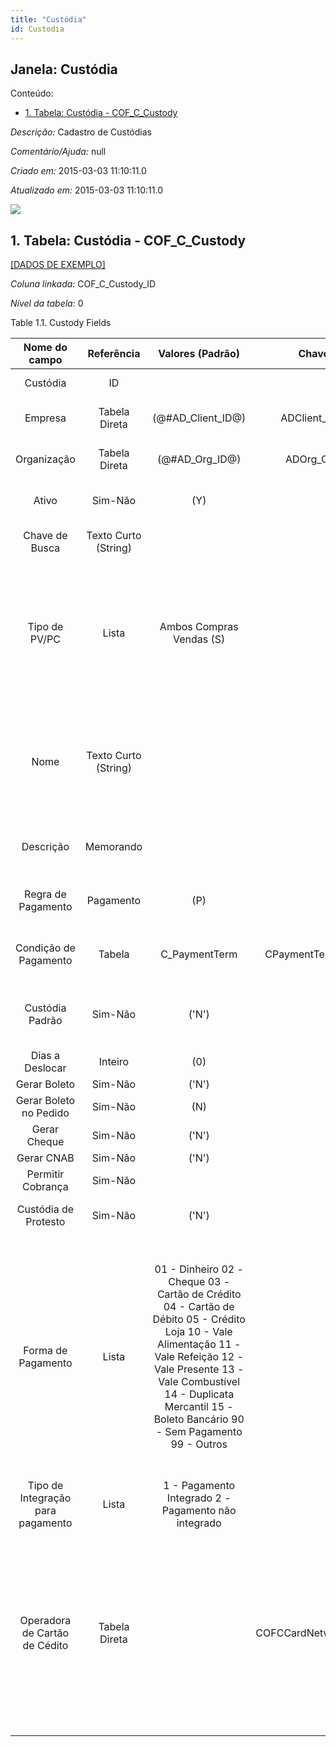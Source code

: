 ```yaml
---
title: "Custódia"
id: Custodia
---
```

<div id="d40365e1" class="section chapter">

<div class="titlepage">

<div>

<div>

## Janela: Custódia

</div>

</div>

</div>

<div class="toc">

<div class="toc-title">

Conteúdo:

</div>

  - <span class="section">[1. Tabela: Custódia -
    COF\_C\_Custody](#d40365e23)</span>

</div>

<span class="emphasis">*Descrição:* </span> Cadastro de Custódias

<span class="emphasis">*Comentário/Ajuda:* </span>null

<span class="emphasis"> *Criado em:* </span>2015-03-03 11:10:11.0

<span class="emphasis">*Atualizado em:* </span>2015-03-03 11:10:11.0

![](/img/manual/Custodia.png)

<div id="d40365e23" class="section section">

<div class="titlepage">

<div>

<div>

## 1. Tabela: Custódia - COF\_C\_Custody

</div>

</div>

</div>

[\[DADOS DE EXEMPLO\]](data/COF_C_Custody_data)

<span class="emphasis">*Coluna linkada:* </span> COF\_C\_Custody\_ID

<span class="emphasis">*Nível da tabela:* </span>0

</div>

<div id="d40365e36" class="table">

<div class="table-title">

Table 1.1. Custody
Fields

</div>

<div class="table-contents">

|           Nome do campo           |      Referência      |                                                                                                                    Valores (Padrão)                                                                                                                     |       Chave restritiva       |                Regra de validação                |                                 Descrição                                  |                                                                                                             Comentário/Ajuda                                                                                                             |
| :-------------------------------: | :------------------: | :-----------------------------------------------------------------------------------------------------------------------------------------------------------------------------------------------------------------------------------------------------: | :--------------------------: | :----------------------------------------------: | :------------------------------------------------------------------------: | :--------------------------------------------------------------------------------------------------------------------------------------------------------------------------------------------------------------------------------------: |
|             Custódia              |          ID          |                                                                                                                                                                                                                                                         |                              |                                                  |                           Primary Key : Custody                            |                                                                                                          Primary Key : Custody                                                                                                           |
|              Empresa              |    Tabela Direta     |                                                                                                                  (@\#AD\_Client\_ID@)                                                                                                                   |    ADClient\_COFCCustody     |        AD\_Client.AD\_Client\_ID \< \> 0         |                     (semelhante ao primeiro relatório)                     |                                                                                                           (ver o mesmo acima)                                                                                                            |
|            Organização            |    Tabela Direta     |                                                                                                                    (@\#AD\_Org\_ID@)                                                                                                                    |      ADOrg\_COFCCustody      | (AD\_Org.IsSummary='N' OR AD\_Org.AD\_Org\_ID=0) |                     (semelhante ao primeiro relatório)                     |                                                                                                           (ver o mesmo acima)                                                                                                            |
|               Ativo               |       Sim-Não        |                                                                                                                           (Y)                                                                                                                           |                              |                                                  |                     (semelhante ao primeiro relatório)                     |                                                                                                           (ver o mesmo acima)                                                                                                            |
|          Chave de Busca           | Texto Curto (String) |                                                                                                                                                                                                                                                         |                              |                                                  |                     (semelhante ao primeiro relatório)                     |                                                                                                           (ver o mesmo acima)                                                                                                            |
|           Tipo de PV/PC           |        Lista         |                                                                                                                Ambos Compras Vendas (S)                                                                                                                 |                              |                                                  | Sales Tax applies to sales situations, Purchase Tax to purchase situations |                                    Sales Tax: charged when selling - examples: Sales Tax, Output VAT (payable) Purchase Tax: tax charged when purchasing - examples: Use Tax, Input VAT (receivable)                                     |
|               Nome                | Texto Curto (String) |                                                                                                                                                                                                                                                         |                              |                                                  |                   Alphanumeric identifier of the entity                    |                                               The name of an entity (record) is used as an default search option in addition to the search key. The name is up to 60 characters in length.                                               |
|             Descrição             |      Memorando       |                                                                                                                                                                                                                                                         |                              |                                                  |                  Optional short description of the record                  |                                                                                               A description is limited to 255 characters.                                                                                                |
|        Regra de Pagamento         |      Pagamento       |                                                                                                                           (P)                                                                                                                           |                              |                                                  |                          How you pay the invoice                           |                                                                                        The Payment Rule indicates the method of invoice payment.                                                                                         |
|       Condição de Pagamento       |        Tabela        |                                                                                                                     C\_PaymentTerm                                                                                                                      |  CPaymentTerm\_COFCCustody   |                                                  |                  The terms of Payment (timing, discount)                   |                                                                                         Payment Terms identify the method and timing of payment.                                                                                         |
|          Custódia Padrão          |       Sim-Não        |                                                                                                                          ('N')                                                                                                                          |                              |                                                  |                               Default value                                |                                                                              The Default Checkbox indicates if this record will be used as a default value.                                                                              |
|          Dias a Deslocar          |       Inteiro        |                                                                                                                           (0)                                                                                                                           |                              |                                                  |                                                                            |                                                                                                                                                                                                                                          |
|           Gerar Boleto            |       Sim-Não        |                                                                                                                          ('N')                                                                                                                          |                              |                                                  |                                                                            |                                                                                                                                                                                                                                          |
|      Gerar Boleto no Pedido       |       Sim-Não        |                                                                                                                           (N)                                                                                                                           |                              |                                                  |                                                                            |                                                                                                                                                                                                                                          |
|           Gerar Cheque            |       Sim-Não        |                                                                                                                          ('N')                                                                                                                          |                              |                                                  |                                                                            |                                                                                                                                                                                                                                          |
|            Gerar CNAB             |       Sim-Não        |                                                                                                                          ('N')                                                                                                                          |                              |                                                  |                                                                            |                                                                                                                                                                                                                                          |
|         Permitir Cobrança         |       Sim-Não        |                                                                                                                                                                                                                                                         |                              |                                                  |                                                                            |                                                                                                                                                                                                                                          |
|       Custódia de Protesto        |       Sim-Não        |                                                                                                                          ('N')                                                                                                                          |                              |                                                  |                    It indicates that custody is protest                    |                                                                                                                                                                                                                                          |
|        Forma de Pagamento         |        Lista         | 01 - Dinheiro 02 - Cheque 03 - Cartão de Crédito 04 - Cartão de Débito 05 - Crédito Loja 10 - Vale Alimentação 11 - Vale Refeição 12 - Vale Presente 13 - Vale Combustível 14 - Duplicata Mercantil 15 - Boleto Bancário 90 - Sem Pagamento 99 - Outros |                              |                                                  |                                                                            | 01=Dinheiro 02=Cheque 03=Cartão de Crédito 04=Cartão de Débito 05=Crédito Loja 10=Vale Alimentação 11=Vale Refeição 12=Vale Presente 13=Vale Combustível 14=Duplicata Mercantil 15=Boleto Bancário 90= Sem pagamento 99=Outros Ref: YA02 |
| Tipo de Integração para pagamento |        Lista         |                                                                                                   1 - Pagamento Integrado 2 - Pagamento não integrado                                                                                                   |                              |                                                  |                                                                            |                                                                                                                                                                                                                                          |
|   Operadora de Cartão de Cédito   |    Tabela Direta     |                                                                                                                                                                                                                                                         | COFCCardNetwork\_COFCCustody |                                                  |                                                                            |   They handle the worldwide processing of credit card transactions, acting as a gateway between merchants and credit card companies for authorizing and processing each transaction as well as setting the terms of those transactions   |

</div>

</div>

  

</div>
